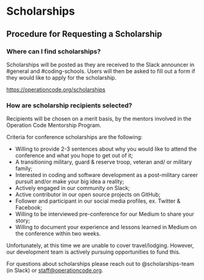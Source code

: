 # Scholarships

## Procedure for Requesting a Scholarship

### Where can I find scholarships?

Scholarships will be posted as they are received to the Slack announcer in #general and #coding-schools. Users will then be asked to fill out a form if they would like to apply for the scholarship.

https://operationcode.org/scholarships

### How are scholarship recipients selected?

Recipients will be chosen on a merit basis, by the mentors involved in the Operation Code Mentorship Program. 

Criteria for conference scholarships are the following: 
* Willing to provide 2-3 sentences about why you would like to attend the conference and what you hope to get out of it; 
* A transitioning military, guard & reserve troop, veteran and/ or military family; 
* Interested in coding and software development as a post-military career pursuit and/or make your big idea a reality; 
* Actively engaged in our community on Slack; 
* Active contributor in our open source projects on GitHub; 
* Follower and participant in our social media profiles, ex. Twitter & Facebook; 
* Willing to be interviewed pre-conference for our Medium to share your story; 
* Willing to document your experience and lessons learned in Medium on the conference within two weeks.

Unfortunately, at this time we are unable to cover travel/lodging. However, our development team is actively pursuing opportunities to fund this. 

For questions about scholarships please reach out to @scholarships-team (in Slack) or staff@operationcode.org.